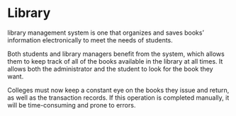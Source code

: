 # Library
library management system is one that organizes and saves books’ information electronically to meet the needs of students.

Both students and library managers benefit from the system, which allows them to keep track of all of the books available in the library at all times. It allows both the administrator and the student to look for the book they want.

Colleges must now keep a constant eye on the books they issue and return, as well as the transaction records. If this operation is completed manually, it will be time-consuming and prone to errors.
